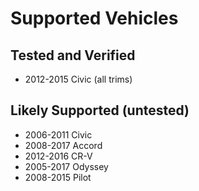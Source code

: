 # Supported Vehicles

## Tested and Verified
* 2012-2015 Civic (all trims)

## Likely Supported (untested)
* 2006-2011 Civic
* 2008-2017 Accord
* 2012-2016 CR-V
* 2005-2017 Odyssey
* 2008-2015 Pilot
